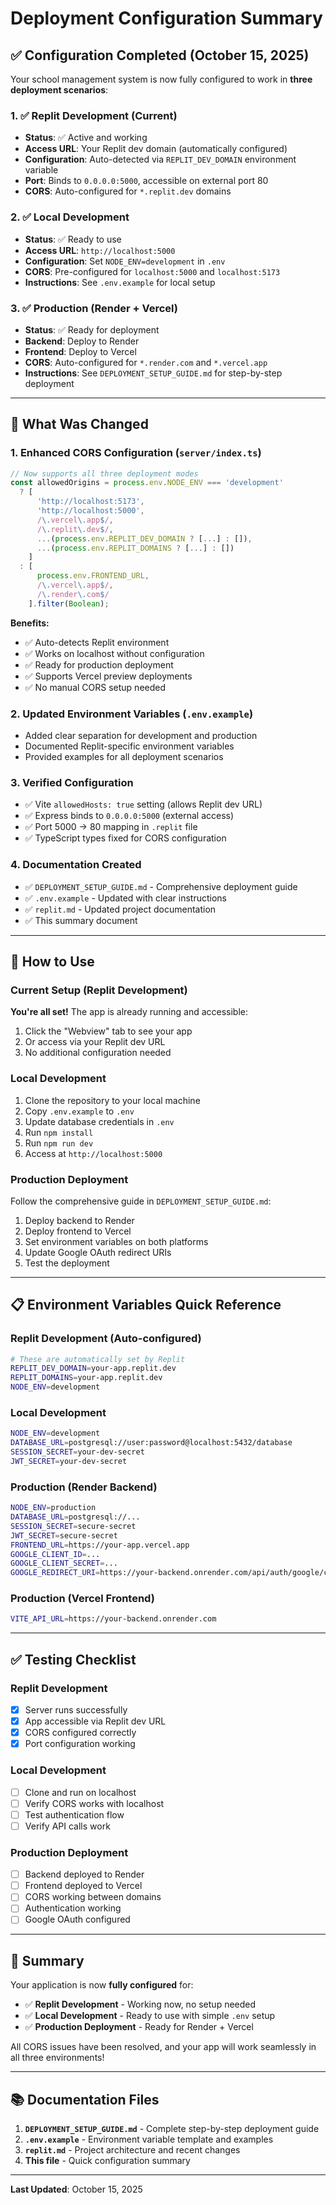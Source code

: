 # Deployment Configuration Summary

## ✅ Configuration Completed (October 15, 2025)

Your school management system is now fully configured to work in **three deployment scenarios**:

### 1. ✅ Replit Development (Current)
- **Status**: ✅ Active and working
- **Access URL**: Your Replit dev domain (automatically configured)
- **Configuration**: Auto-detected via `REPLIT_DEV_DOMAIN` environment variable
- **Port**: Binds to `0.0.0.0:5000`, accessible on external port 80
- **CORS**: Auto-configured for `*.replit.dev` domains

### 2. ✅ Local Development
- **Status**: ✅ Ready to use
- **Access URL**: `http://localhost:5000`
- **Configuration**: Set `NODE_ENV=development` in `.env`
- **CORS**: Pre-configured for `localhost:5000` and `localhost:5173`
- **Instructions**: See `.env.example` for local setup

### 3. ✅ Production (Render + Vercel)
- **Status**: ✅ Ready for deployment
- **Backend**: Deploy to Render
- **Frontend**: Deploy to Vercel
- **CORS**: Auto-configured for `*.render.com` and `*.vercel.app`
- **Instructions**: See `DEPLOYMENT_SETUP_GUIDE.md` for step-by-step deployment

---

## 🔧 What Was Changed

### 1. Enhanced CORS Configuration (`server/index.ts`)
```typescript
// Now supports all three deployment modes
const allowedOrigins = process.env.NODE_ENV === 'development'
  ? [
      'http://localhost:5173',
      'http://localhost:5000',
      /\.vercel\.app$/,
      /\.replit\.dev$/,
      ...(process.env.REPLIT_DEV_DOMAIN ? [...] : []),
      ...(process.env.REPLIT_DOMAINS ? [...] : [])
    ]
  : [
      process.env.FRONTEND_URL,
      /\.vercel\.app$/,
      /\.render\.com$/
    ].filter(Boolean);
```

**Benefits:**
- ✅ Auto-detects Replit environment
- ✅ Works on localhost without configuration
- ✅ Ready for production deployment
- ✅ Supports Vercel preview deployments
- ✅ No manual CORS setup needed

### 2. Updated Environment Variables (`.env.example`)
- Added clear separation for development and production
- Documented Replit-specific environment variables
- Provided examples for all deployment scenarios

### 3. Verified Configuration
- ✅ Vite `allowedHosts: true` setting (allows Replit dev URL)
- ✅ Express binds to `0.0.0.0:5000` (external access)
- ✅ Port 5000 → 80 mapping in `.replit` file
- ✅ TypeScript types fixed for CORS configuration

### 4. Documentation Created
- ✅ `DEPLOYMENT_SETUP_GUIDE.md` - Comprehensive deployment guide
- ✅ `.env.example` - Updated with clear instructions
- ✅ `replit.md` - Updated project documentation
- ✅ This summary document

---

## 🚀 How to Use

### Current Setup (Replit Development)
**You're all set!** The app is already running and accessible:
1. Click the "Webview" tab to see your app
2. Or access via your Replit dev URL
3. No additional configuration needed

### Local Development
1. Clone the repository to your local machine
2. Copy `.env.example` to `.env`
3. Update database credentials in `.env`
4. Run `npm install`
5. Run `npm run dev`
6. Access at `http://localhost:5000`

### Production Deployment
Follow the comprehensive guide in `DEPLOYMENT_SETUP_GUIDE.md`:
1. Deploy backend to Render
2. Deploy frontend to Vercel
3. Set environment variables on both platforms
4. Update Google OAuth redirect URIs
5. Test the deployment

---

## 📋 Environment Variables Quick Reference

### Replit Development (Auto-configured)
```bash
# These are automatically set by Replit
REPLIT_DEV_DOMAIN=your-app.replit.dev
REPLIT_DOMAINS=your-app.replit.dev
NODE_ENV=development
```

### Local Development
```bash
NODE_ENV=development
DATABASE_URL=postgresql://user:password@localhost:5432/database
SESSION_SECRET=your-dev-secret
JWT_SECRET=your-dev-secret
```

### Production (Render Backend)
```bash
NODE_ENV=production
DATABASE_URL=postgresql://...
SESSION_SECRET=secure-secret
JWT_SECRET=secure-secret
FRONTEND_URL=https://your-app.vercel.app
GOOGLE_CLIENT_ID=...
GOOGLE_CLIENT_SECRET=...
GOOGLE_REDIRECT_URI=https://your-backend.onrender.com/api/auth/google/callback
```

### Production (Vercel Frontend)
```bash
VITE_API_URL=https://your-backend.onrender.com
```

---

## ✅ Testing Checklist

### Replit Development
- [x] Server runs successfully
- [x] App accessible via Replit dev URL
- [x] CORS configured correctly
- [x] Port configuration working

### Local Development
- [ ] Clone and run on localhost
- [ ] Verify CORS works with localhost
- [ ] Test authentication flow
- [ ] Verify API calls work

### Production Deployment
- [ ] Backend deployed to Render
- [ ] Frontend deployed to Vercel
- [ ] CORS working between domains
- [ ] Authentication working
- [ ] Google OAuth configured

---

## 🎉 Summary

Your application is now **fully configured** for:
- ✅ **Replit Development** - Working now, no setup needed
- ✅ **Local Development** - Ready to use with simple `.env` setup
- ✅ **Production Deployment** - Ready for Render + Vercel

All CORS issues have been resolved, and your app will work seamlessly in all three environments!

---

## 📚 Documentation Files

1. **`DEPLOYMENT_SETUP_GUIDE.md`** - Complete step-by-step deployment guide
2. **`.env.example`** - Environment variable template and examples
3. **`replit.md`** - Project architecture and recent changes
4. **This file** - Quick configuration summary

---

**Last Updated**: October 15, 2025
